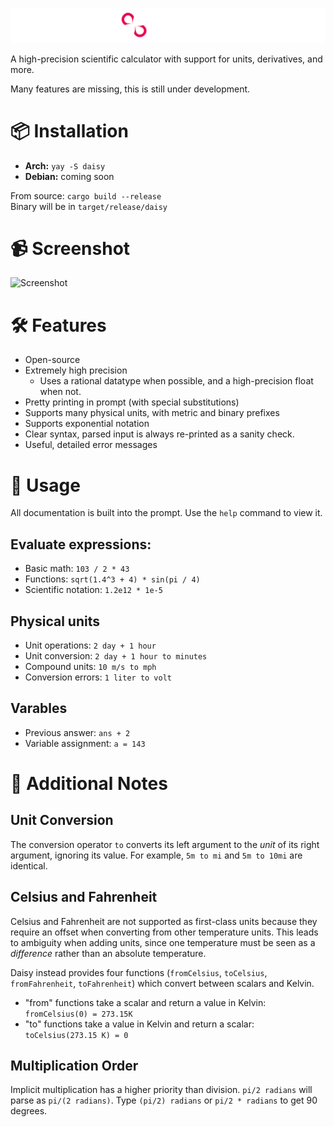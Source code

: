 ![](./misc/banner.png)

A high-precision scientific calculator with support for units, derivatives, and more.

Many features are missing, this is still under development.

# 📦 Installation
 - **Arch:** `yay -S daisy`
 - **Debian:** coming soon

From source: `cargo build --release` \
Binary will be in `target/release/daisy`


# 📹 Screenshot

![Screenshot](https://github.com/rm-dr/daisy/assets/96270320/cc71887a-0fde-46b2-a13b-96b05098b158)

# 🛠️ Features
 - Open-source
 - Extremely high precision
   - Uses a rational datatype when possible, and a high-precision float when not.
 - Pretty printing in prompt (with special substitutions)
 - Supports many physical units, with metric and binary prefixes
 - Supports exponential notation
 - Clear syntax, parsed input is always re-printed as a sanity check.
 - Useful, detailed error messages


# 📑 Usage

All documentation is built into the prompt. Use the `help` command to view it.

## Evaluate expressions:
 - Basic math: ``103 / 2 * 43``
 - Functions: ``sqrt(1.4^3 + 4) * sin(pi / 4)``
 - Scientific notation: ``1.2e12 * 1e-5``

## Physical units
 - Unit operations: ``2 day + 1 hour``
 - Unit conversion: ``2 day + 1 hour to minutes``
 - Compound units: ``10 m/s to mph``
 - Conversion errors: ``1 liter to volt``

## Varables
 - Previous answer: `ans + 2`
 - Variable assignment: `a = 143`


# 🌹 Additional Notes

## Unit Conversion

The conversion operator `to` converts its left argument to the *unit* of its right argument, ignoring its value. For example, `5m to mi` and `5m to 10mi` are identical.


## Celsius and Fahrenheit

Celsius and Fahrenheit are not supported as first-class units because they require an offset when converting from other temperature units. This leads to ambiguity when adding units, since one temperature must be seen as a *difference* rather than an absolute temperature.

Daisy instead provides four functions (`fromCelsius`, `toCelsius`, `fromFahrenheit`, `toFahrenheit`) which convert between scalars and Kelvin.
 - "from" functions take a scalar and return a value in Kelvin: `fromCelsius(0) = 273.15K`
 - "to" functions take a value in Kelvin and return a scalar: `toCelsius(273.15 K) = 0`


## Multiplication Order

Implicit multiplication has a higher priority than division. `pi/2 radians` will parse as `pi/(2 radians)`. Type `(pi/2) radians` or `pi/2 * radians` to get 90 degrees.
